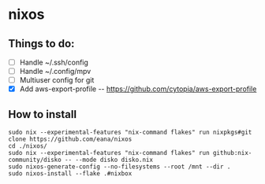 # nixos

## Things to do:

- [ ] Handle ~/.ssh/config
- [ ] Handle ~/.config/mpv
- [ ] Multiuser config for git
- [x] Add aws-export-profile -- https://github.com/cytopia/aws-export-profile

## How to install

```shell
sudo nix --experimental-features "nix-command flakes" run nixpkgs#git clone https://github.com/eana/nixos
cd ./nixos/
sudo nix --experimental-features "nix-command flakes" run github:nix-community/disko -- --mode disko disko.nix
sudo nixos-generate-config --no-filesystems --root /mnt --dir .
sudo nixos-install --flake .#nixbox
```
